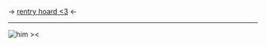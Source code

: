 -> [rentry hoard <3](https://rentry.co/angelstruck) <-

***

![him ><](https://cdn.discordapp.com/attachments/852782813186490408/1106311315653402664/IMG_7647.gif)
